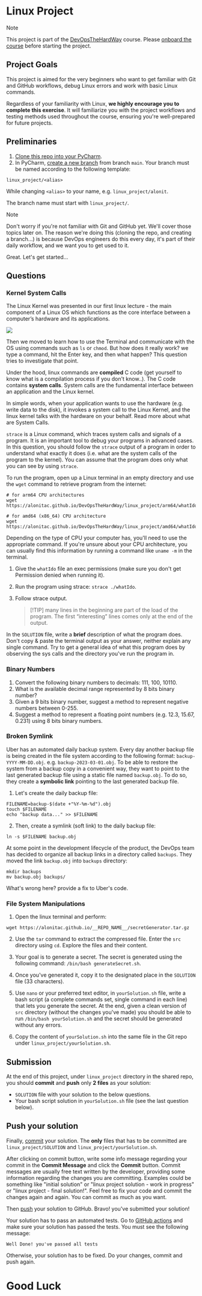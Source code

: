 # Linux Project

> [!NOTE]
> This project is part of the [DevOpsTheHardWay](https://github.com/alonitac/DevOpsTheHardWay) course. Please [onboard the course]() before starting the project. 

## Project Goals

This project is aimed for the very beginners who want to get familiar with Git and GitHub workflows, debug Linux errors and work with basic Linux commands.

Regardless of your familiarity with Linux, **we highly encourage you to complete this exercise**.
It will familiarize you with the project workflows and testing methods used throughout the course, ensuring you're well-prepared for future projects.

## Preliminaries

1. [Clone this repo into your PyCharm](https://www.jetbrains.com/help/pycharm/set-up-a-git-repository.html#clone-repo).  
2. In PyCharm, [create a new branch](https://www.jetbrains.com/help/pycharm/manage-branches.html#create-branch) from branch `main`. Your branch must be named according to the following template:

```text
linux_project/<alias>
```

While changing `<alias>` to your name, e.g. `linux_project/alonit`.

The branch name must start with `linux_project/`.

> [!NOTE]
> Don't worry if you're not familiar with Git and GitHub yet. 
> We'll cover those topics later on. 
> The reason we're doing this (cloning the repo, and creating a branch...) is because DevOps engineers do this every day,
> it's part of their daily workflow, and we want you to get used to it.

Great. Let's get started...

## Questions

### Kernel System Calls

The Linux Kernel was presented in our first linux lecture - the main component of a Linux OS which functions as the core interface between a computer’s hardware and its applications.

![](https://alonitac.github.io/DevOpsTheHardWay/img/linux_project_linuxkernel.png)

Then we moved to learn how to use the Terminal and communicate with the OS using commands such as `ls` or `chmod`. 
But how does it really work? we type a command, hit the Enter key, and then what happen? This question tries to investigate that point.  

Under the hood, linux commands are **compiled** C code (get yourself to know what is a compilation process if you don't know..). The C code contains **system calls**. 
System calls are the fundamental interface between an application and the Linux kernel. 

In simple words, when your application wants to use the hardware (e.g. write data to the disk), it invokes a system call to the Linux Kernel, and the linux kernel talks with the hardware on your behalf. Read more about what are System Calls. 

`strace` is a Linux command, which traces system calls and signals of a program.
It is an important tool to debug your programs in advanced cases.
In this question, you should follow the `strace` output of a program in order to understand what exactly it
does (i.e. what are the system calls of the program to the kernel). You can assume that the program does only what you can see by using `strace`.

To run the program, open up a Linux terminal in an empty directory and use the `wget` command to retrieve program from the internet:

```shell
# for arm64 CPU architectures
wget https://alonitac.github.io/DevOpsTheHardWay/linux_project/arm64/whatIdo

# for amd64 (x86_64) CPU architecture
wget https://alonitac.github.io/DevOpsTheHardWay/linux_project/amd64/whatIdo
```

Depending on the type of CPU your computer has, you'll need to use the appropriate command.
If you're unsure about your CPU architecture, you can usually find this information by running a command like `uname -m` in the terminal.

1. Give the `whatIdo` file an exec permissions (make sure you don't get Permission denied when running it).
2. Run the program using strace: `strace ./whatIdo`.
3. Follow strace output. 

   > [!TIP] many lines in the beginning are part of the load of the
   > program. The first “interesting” lines comes only at the end of the output. 

In the `SOLUTION` file, write a **brief** description of what the program does. Don't copy & paste the terminal output as your answer, neither explain any single command. 
Try to get a general idea of what this program does by observing the sys calls and the directory you've run the program in.


### Binary Numbers

1. Convert the following binary numbers to decimals: 111, 100, 10110.
2. What is the available decimal range represented by 8 bits binary number?
3. Given a 9 bits binary number, suggest a method to represent negative numbers between 0-255.
4. Suggest a method to represent a floating point numbers (e.g. 12.3,  15.67, 0.231) using 8 bits binary numbers.

### Broken Symlink

Uber has an automated daily backup system. Every day another backup file is being created in the file system according to the following format: `backup-YYYY-MM-DD.obj`. e.g. `backup-2023-03-01.obj`.
To be able to restore the system from a backup copy in a convenient way,
they want to point to the last generated backup file using a static file named `backup.obj`. To do so, they create a **symbolic link** pointing to the last generated backup file.  

1. Let's create the daily backup file:
```shell
FILENAME=backup-$(date +"%Y-%m-%d").obj
touch $FILENAME
echo "backup data..." >> $FILENAME
```

2. Then, create a symlink (soft link) to the daily backup file:
```shell
ln -s $FILENAME backup.obj
```

At some point in the development lifecycle of the product,
the DevOps team has decided to organize all backup links in a directory called `backups`. They moved the link `backup.obj` into `backups` directory:
```shell
mkdir backups
mv backup.obj backups/
```

What's wrong here? provide a fix to Uber's code. 

### File System Manipulations

1. Open the linux terminal and perform:

```shell
wget https://alonitac.github.io/__REPO_NAME__/secretGenerator.tar.gz
```

2. Use the `tar` command to extract the compressed file. Enter the `src` directory using `cd`. Explore the files and their content.
                                                                                                                                                                                                                                                                                                                                                                                                                                                                                                                                                                                                                                                                                                                                                                                                                                                                                                                                                                                                                                                                                                                                                                                                                                                                                                                                                                                                                                                                                                                                                                                                                                                                                                                                                                                                                                                                                                                                                                                                                                                                                                                                                                                                                                                                                                                                                                                                                                                
3. Your goal is to generate a secret. The secret is generated using the following command: `/bin/bash generateSecret.sh`.

4. Once you've generated it, copy it to the designated place in the `SOLUTION` file (33 characters). 

5. Use `nano` or your preferred text editor, in `yourSolution.sh` file,  write a bash script (a complete commands set, single command in each line) that lets you generate the secret.
At the end, given a clean version of `src` directory (without the changes you've made) you should be able to run `/bin/bash yourSolution.sh` and the secret should be generated without any errors. 
6. Copy the content of `yourSolution.sh` into the same file in the Git repo under `linux_project/yourSolution.sh`. 
 
## Submission

At the end of this project, under `linux_project` directory in the shared repo, you should **commit** and **push** only **2 files** as your solution:

- `SOLUTION` file with your solution to the below questions. 
- Your bash script solution in `yourSolution.sh` file (see the last question below).


## Push your solution


Finally, [commit](https://www.jetbrains.com/help/pycharm/commit-and-push-changes.html#commit) your solution. The **only** files that has to be committed are `linux_project/SOLUTION` and `linux_project/yourSolution.sh`.

After clicking on commit button, write some info message regarding your commit in the **Commit Message** and click the **Commit** button.
Commit messages are usually free text written by the developer, providing some information regarding the changes you are committing. Examples could be something like "initial solution" or "linux project solution - work in progress" or "linux project - final solution!".
Feel free to fix your code and commit the changes again and again. You can commit as much as you want.

Then [push](https://www.jetbrains.com/help/pycharm/commit-and-push-changes.html#push) your solution to GitHub. Bravo! you've submitted your solution! 

Your solution has to pass an automated tests.
Go to [GitHub actions](https://github.com/alonitac/__REPO_NAME__/actions) and make sure your solution has passed the tests. You must see the following message:

```text
Well Done! you've passed all tests
```

Otherwise, your solution has to be fixed. Do your changes, commit and push again.

# Good Luck
